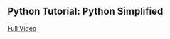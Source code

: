 ## Python Tutorial: Python Simplified  

[Full Video](https://www.youtube.com/watch?v=6plVs_ytIH8&t=424s)

